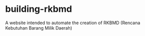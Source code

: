 # building-rkbmd
A website intended to automate the creation of RKBMD (Rencana Kebutuhan Barang Milik Daerah)
